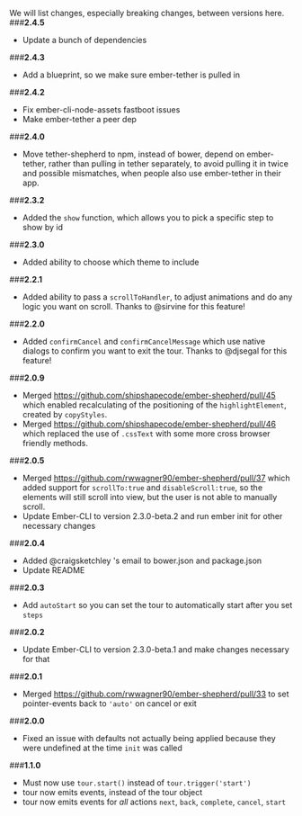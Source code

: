 We will list changes, especially breaking changes, between versions here.
###**2.4.5**
* Update a bunch of dependencies

###**2.4.3**
* Add a blueprint, so we make sure ember-tether is pulled in

###**2.4.2**
* Fix ember-cli-node-assets fastboot issues
* Make ember-tether a peer dep

###**2.4.0**
* Move tether-shepherd to npm, instead of bower, depend on ember-tether, rather than pulling in tether separately, to avoid pulling it in twice and possible mismatches, when people also use ember-tether in their app. 

###**2.3.2**
* Added the `show` function, which allows you to pick a specific step to show by id

###**2.3.0**
* Added ability to choose which theme to include

###**2.2.1**
* Added ability to pass a `scrollToHandler`, to adjust animations and do any logic you want on scroll.
Thanks to @sirvine for this feature!

###**2.2.0**
* Added `confirmCancel` and `confirmCancelMessage` which use native dialogs to confirm you want to exit the tour. Thanks to @djsegal for this feature!

###**2.0.9**
* Merged https://github.com/shipshapecode/ember-shepherd/pull/45 which enabled recalculating of the positioning of the `highlightElement`, created by `copyStyles`.
* Merged https://github.com/shipshapecode/ember-shepherd/pull/46 which replaced the use of `.cssText` with some more cross browser friendly methods.

###**2.0.5**
* Merged https://github.com/rwwagner90/ember-shepherd/pull/37 which added support for `scrollTo:true` and `disableScroll:true`, so the elements will still scroll into view, but the user is not able to manually scroll.
* Update Ember-CLI to version 2.3.0-beta.2 and run ember init for other necessary changes

###**2.0.4**

* Added @craigsketchley 's email to bower.json and package.json
* Update README

###**2.0.3**

* Add `autoStart` so you can set the tour to automatically start after you set `steps`

###**2.0.2**

* Update Ember-CLI to version 2.3.0-beta.1 and make changes necessary for that

###**2.0.1**

* Merged https://github.com/rwwagner90/ember-shepherd/pull/33 to set pointer-events back to `'auto'` on cancel or exit

###**2.0.0**

* Fixed an issue with defaults not actually being applied because they were undefined at the time `init` was called

###**1.1.0**

* Must now use `tour.start()` instead of `tour.trigger('start')`
* tour now emits events, instead of the tour object
* tour now emits events for *all* actions `next`, `back`, `complete`, `cancel`, `start`
